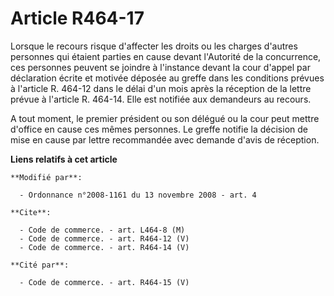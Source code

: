 # Article R464-17

Lorsque le recours risque d'affecter les droits ou les charges d'autres personnes qui étaient parties en cause devant
l'Autorité de la concurrence, ces personnes peuvent se joindre à l'instance devant la cour d'appel par déclaration écrite et
motivée déposée au greffe dans les conditions prévues à l'article R. 464-12 dans le délai d'un mois après la réception de la
lettre prévue à l'article R. 464-14. Elle est notifiée aux demandeurs au recours.

A tout moment, le premier président ou son délégué ou la cour peut mettre d'office en cause ces mêmes personnes. Le greffe
notifie la décision de mise en cause par lettre recommandée avec demande d'avis de réception.

**Liens relatifs à cet article**

	**Modifié par**:

	  - Ordonnance n°2008-1161 du 13 novembre 2008 - art. 4

	**Cite**:

	  - Code de commerce. - art. L464-8 (M)
	  - Code de commerce. - art. R464-12 (V)
	  - Code de commerce. - art. R464-14 (V)

	**Cité par**:

	  - Code de commerce. - art. R464-15 (V)
